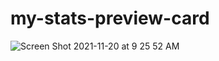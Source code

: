 # my-stats-preview-card


![Screen Shot 2021-11-20 at 9 25 52 AM](https://user-images.githubusercontent.com/92414210/142735654-83b0e9b4-f99a-44fd-bd2a-77c59b70a6d9.png)
